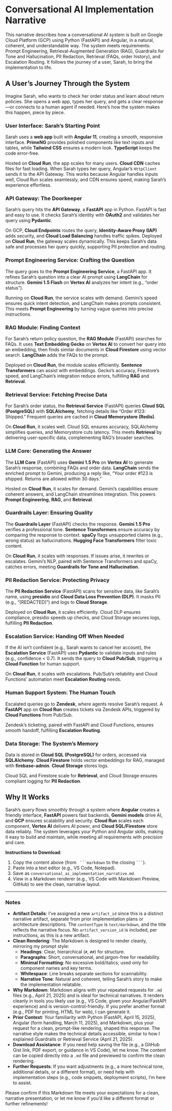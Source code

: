 
# Conversational AI Implementation Narrative

This narrative describes how a conversational AI system is built on Google Cloud Platform (GCP) using Python (FastAPI) and Angular, in a natural, coherent, and understandable way. The system meets requirements: Prompt Engineering, Retrieval-Augmented Generation (RAG), Guardrails for Tone and Hallucination, PII Redaction, Retrieval (FAQs, order history), and Escalation Routing. It follows the journey of a user, Sarah, to bring the implementation to life.

## A User’s Journey Through the System

Imagine Sarah, who wants to check her order status and learn about return policies. She opens a web app, types her query, and gets a clear response—or connects to a human agent if needed. Here’s how the system makes this happen, piece by piece.

### User Interface: Sarah’s Starting Point
Sarah uses a **web app** built with **Angular 11**, creating a smooth, responsive interface. **PrimeNG** provides polished components like text inputs and tables, while **Tailwind CSS** ensures a modern look. **TypeScript** keeps the code error-free.

Hosted on **Cloud Run**, the app scales for many users. **Cloud CDN** caches files for fast loading. When Sarah types her query, Angular’s `HttpClient` sends it to the API Gateway. This works because Angular handles inputs well, Cloud Run scales seamlessly, and CDN ensures speed, making Sarah’s experience effortless.

### API Gateway: The Doorkeeper
Sarah’s query hits the **API Gateway**, a **FastAPI** app in Python. FastAPI is fast and easy to use. It checks Sarah’s identity with **OAuth2** and validates her query using **Pydantic**.

On GCP, **Cloud Endpoints** routes the query, **Identity-Aware Proxy (IAP)** adds security, and **Cloud Load Balancing** handles traffic spikes. Deployed on **Cloud Run**, the gateway scales dynamically. This keeps Sarah’s data safe and processes her query quickly, supporting PII protection and routing.

### Prompt Engineering Service: Crafting the Question
The query goes to the **Prompt Engineering Service**, a FastAPI app. It refines Sarah’s question into a clear AI prompt using **LangChain** for structure. **Gemini 1.5 Flash** on **Vertex AI** analyzes her intent (e.g., “order status”).

Running on **Cloud Run**, the service scales with demand. Gemini’s speed ensures quick intent detection, and LangChain makes prompts consistent. This meets **Prompt Engineering** by turning vague queries into precise instructions.

### RAG Module: Finding Context
For Sarah’s return policy question, the **RAG Module** (FastAPI) searches for FAQs. It uses **Text Embedding Gecko** on **Vertex AI** to convert her query into an embedding, then finds similar documents in **Cloud Firestore** using vector search. **LangChain** adds the FAQs to the prompt.

Deployed on **Cloud Run**, the module scales efficiently. **Sentence Transformers** can assist with embeddings. Gecko’s accuracy, Firestore’s speed, and LangChain’s integration reduce errors, fulfilling **RAG** and **Retrieval**.

### Retrieval Service: Fetching Precise Data
For Sarah’s order status, the **Retrieval Service** (FastAPI) queries **Cloud SQL (PostgreSQL)** with **SQLAlchemy**, fetching details like “Order #123: Shipped.” Frequent queries are cached in **Cloud Memorystore (Redis)**.

On **Cloud Run**, it scales well. Cloud SQL ensures accuracy, SQLAlchemy simplifies queries, and Memorystore cuts latency. This meets **Retrieval** by delivering user-specific data, complementing RAG’s broader searches.

### LLM Core: Generating the Answer
The **LLM Core** (FastAPI) uses **Gemini 1.5 Pro** on **Vertex AI** to generate Sarah’s response, combining FAQs and order data. **LangChain** sends the enriched prompt to Gemini, producing a reply like, “Your order #123 is shipped. Returns are allowed within 30 days.”

Hosted on **Cloud Run**, it scales for demand. Gemini’s capabilities ensure coherent answers, and LangChain streamlines integration. This powers **Prompt Engineering**, **RAG**, and **Retrieval**.

### Guardrails Layer: Ensuring Quality
The **Guardrails Layer** (FastAPI) checks the response. **Gemini 1.5 Pro** verifies a professional tone. **Sentence Transformers** ensure accuracy by comparing the response to context. **spaCy** flags unsupported claims (e.g., wrong status) as hallucinations. **Hugging Face Transformers** filter toxic content.

On **Cloud Run**, it scales with responses. If issues arise, it rewrites or escalates. Gemini’s NLP, paired with Sentence Transformers and spaCy, catches errors, meeting **Guardrails for Tone and Hallucination**.

### PII Redaction Service: Protecting Privacy
The **PII Redaction Service** (FastAPI) scans for sensitive data, like Sarah’s name, using **presidio** and **Cloud Data Loss Prevention (DLP)**. It masks PII (e.g., “[REDACTED]”) and logs to **Cloud Storage**.

Deployed on **Cloud Run**, it scales efficiently. Cloud DLP ensures compliance, presidio speeds up checks, and Cloud Storage secures logs, fulfilling **PII Redaction**.

### Escalation Service: Handing Off When Needed
If the AI isn’t confident (e.g., Sarah wants to cancel her account), the **Escalation Service** (FastAPI) uses **Pydantic** to validate inputs and rules (e.g., confidence < 0.7). It sends the query to **Cloud Pub/Sub**, triggering a **Cloud Function** for human support.

On **Cloud Run**, it scales with escalations. Pub/Sub’s reliability and Cloud Functions’ automation meet **Escalation Routing** needs.

### Human Support System: The Human Touch
Escalated queries go to **Zendesk**, where agents resolve Sarah’s request. A **FastAPI** app on **Cloud Run** creates tickets via Zendesk APIs, triggered by **Cloud Functions** from Pub/Sub.

Zendesk’s ticketing, paired with FastAPI and Cloud Functions, ensures smooth handoff, fulfilling **Escalation Routing**.

### Data Storage: The System’s Memory
Data is stored in **Cloud SQL (PostgreSQL)** for orders, accessed via **SQLAlchemy**. **Cloud Firestore** holds vector embeddings for RAG, managed with **firebase-admin**. **Cloud Storage** stores logs.

Cloud SQL and Firestore scale for **Retrieval**, and Cloud Storage ensures compliant logging for **PII Redaction**.

## Why It Works

Sarah’s query flows smoothly through a system where **Angular** creates a friendly interface, **FastAPI** powers fast backends, **Gemini models** drive AI, and **GCP** ensures scalability and security. **Cloud Run** scales each component, **Vertex AI** delivers AI power, and **Cloud SQL/Firestore** store data reliably. The system leverages your Python and Angular skills, making it easy to build and maintain, while meeting all requirements with precision and care.



**Instructions to Download**:
1. Copy the content above (from ` ```markdown` to the closing ` ``` `).
2. Paste into a text editor (e.g., VS Code, Notepad).
3. Save as `conversational_ai_implementation_narrative.md`.
4. View in a Markdown renderer (e.g., VS Code with Markdown Preview, GitHub) to see the clean, narrative layout.

---

### Notes

- **Artifact Details**: I’ve assigned a new `artifact_id` since this is a distinct narrative artifact, separate from prior implementation plans or architecture descriptions. The `contentType` is `text/markdown`, and the title reflects the narrative focus. No `artifact_version_id` is included, per instructions, as this is a new artifact.
- **Clean Rendering**: The Markdown is designed to render cleanly, mirroring my prompt style:
  - **Headings**: Clear, hierarchical (`#`, `##`) for structure.
  - **Paragraphs**: Short, conversational, and jargon-free for readability.
  - **Minimal Formatting**: No excessive bold/italics; used only for component names and key terms.
  - **Whitespace**: Line breaks separate sections for scannability.
  - **Narrative Tone**: Natural and coherent, telling Sarah’s story to make the implementation relatable.
- **Why Markdown**: Markdown aligns with your repeated requests for `.md` files (e.g., April 21, 2025) and is ideal for technical narratives. It renders cleanly in tools you likely use (e.g., VS Code, given your Angular/FastAPI experience) and is version-control-friendly. If you prefer another format (e.g., PDF for printing, HTML for web), I can generate it.
- **Prior Context**: Your familiarity with Python (FastAPI, April 15, 2025), Angular (form handling, March 11, 2025), and Markdown, plus your request for a clean, prompt-like rendering, shaped this response. The narrative style makes the technical details accessible, similar to how I explained Guardrails or Retrieval Service (April 21, 2025).
- **Download Assistance**: If you need help saving the file (e.g., a GitHub Gist link, PDF export, or guidance in VS Code), let me know. The content can be copied directly into a `.md` file and previewed to confirm the clean rendering.
- **Further Requests**: If you want adjustments (e.g., a more technical tone, additional details, or a different format), or need help with implementation steps (e.g., code snippets, deployment scripts), I’m here to assist.

Please confirm if this Markdown file meets your expectations for a clean, narrative presentation, or let me know if you’d like a different format or further refinements!